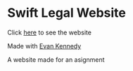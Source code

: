 # Swift Legal Website

Click [here](https://henrybreukelman.github.io/legal-website/) to see the website

Made with [Evan Kennedy](https://github.com/evanckennedy)

A website made for an asignment
